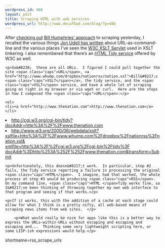 ```yaml
--- 
wordpress_id: 466
layout: post
title: Scraping HTML with web services
wordpress_url: http://www.decafbad.com/blog/?p=466
---
```

<p>After <a href="http://www.decafbad.com/blog/geek/rss_scrape_xsl.html">checking out</a> <a href="http://www.whump.com/moreLikeThis/date/21/08/2003">Bill Humphries&#8217; approach</a> to scraping yesterday, I recalled the various things <a href="http://udell.roninhouse.com/bytecols/2001-08-15.html">Jon Udell has written</a> about <span class="caps">URL</span>-as-command-line and the various places I&#8217;ve seen the <a href="http://www.w3.org/2001/05/xslt"><span class="caps">W3C XSLT </span>Servlet</a> used in <span class="caps">XSLT</span> tinkering.  I also remembered that there&#8217;s an <a href="http://cgi.w3.org/cgi-bin/tidy"><span class="caps">HTML </span>Tidy service</a> offered by <span class="caps">W3C</span> as well.</p>

	<p>So&#8230;  these are all URLs.  I figured I could pull together the site <span class="caps">URL</span>, <a href="http://www.whump.com/dropbox/nationrss/nation.xsl">Bill&#8217;s <span class="caps">XSLT</span></a>, the tidy service, and the <span class="caps">XSLT</span> service, and have a whole lot of scraping going on right in my browser or via wget or curl.  Here are the steps in how I composed the <span class="caps">URL</span>:</p>

	<ol>
	<li><a href="http://www.thenation.com">http://www.thenation.com</a></li>
<li><a href="http://cgi.w3.org/cgi-bin/tidy?docAddr=http%3A%2F%2Fwww.thenation.com">http://cgi.w3.org/cgi-bin/tidy?docAddr=http%3A%2F%2Fwww.thenation.com</a></li>
<li><a href="http://www.w3.org/2000/06/webdata/xslt?xslfile=http%3A%2F%2Fwww.whump.com%2Fdropbox%2Fnationrss%2Fnation.xsl&xmlfile=http%3A%2F%2Fcgi.w3.org%2Fcgi-bin%2Ftidy%3FdocAddr%3Dhttp%253A%252F%252Fwww.thenation.com&transform=Submit">http://www.w3.org/2000/06/webdata/xslt?<br />xslfile=http%3A%2F%2Fwww.whump.com%2Fdropbox%2Fnationrss%2Fnation.xsl&#38;<br />xmlfile=http%3A%2F%2Fcgi.w3.org%2Fcgi-bin%2Ftidy%3F<br />docAddr%3Dhttp%253A%252F%252Fwww.thenation.com&#38;transform=Submit</a></li>
</ol>

	<p>Unfortunately, this doesn&#8217;t work.  In particular, step #2 fails, the Tidy service reporting a failure in processing the original <span class="caps">HTML</span>.  I imagine, had that worked, the whole process at step #3 would be producing <span class="caps">RSS</span>.  On my command line, <span class="caps">HTML </span>Tidy works fine, so I&#8217;ve been thinking of throwing together my own web interface to that program and seeing if that works.</p>

	<p>If it works, this with the addition of a cache at each stage could allow for what I think is a pretty nifty, all web-based means of scraping news items from web sites.  </p>
 
        <p>What would really be nice for apps like this is a better way to express the URLs-within-URLs without escaping and escaping and escaping and...  Thinking some very lightweight scripting here, or some LISP-ish expressions would help.</p>
<!--more-->
shortname=rss_scrape_urls
